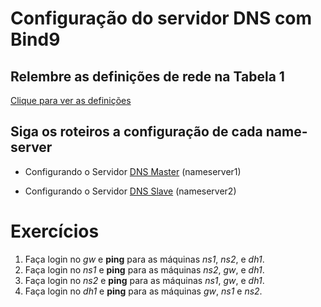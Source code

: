 # Configuração do servidor DNS com Bind9

## Relembre as definições de rede na Tabela 1

[Clique para ver as definições]()

## Siga os roteiros a configuração de cada name-server

- Configurando o Servidor [DNS Master]() (nameserver1)

- Configurando o Servidor [DNS Slave]() (nameserver2)

# Exercícios

   1. Faça login no *gw* e **ping** para as máquinas *ns1*, *ns2*, e *dh1*.
   2. Faça login no *ns1* e **ping** para as máquinas *ns2*, *gw*, e *dh1*.
   3. Faça login no *ns2* e **ping** para as máquinas *ns1*, *gw*, e *dh1*.
   4. Faça login no *dh1* e **ping** para as máquinas *gw*, *ns1* e *ns2*.
